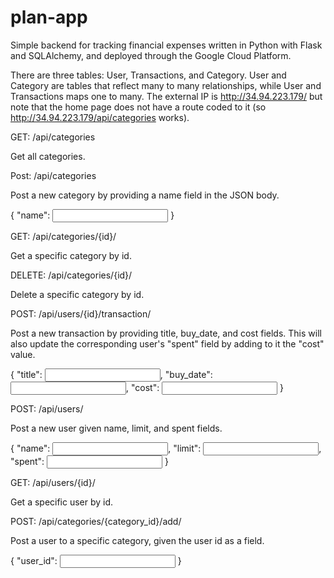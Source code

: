 # plan-app

Simple backend for tracking financial expenses written in Python with Flask and SQLAlchemy, and deployed through the Google
Cloud Platform.

There are three tables: User, Transactions, and Category. User and Category are tables 
that reflect many to many relationships, while User and Transactions maps one to many. The external IP is http://34.94.223.179/
but note that the home page does not have a route coded to it (so http://34.94.223.179/api/categories works).

GET: /api/categories 

Get all categories.

Post: /api/categories 

Post a new category by providing a name field in the JSON body.

{
   "name": <INPUT>
}

GET: /api/categories/{id}/

Get a specific category by id.

DELETE: /api/categories/{id}/

Delete a specific category by id.

POST: /api/users/{id}/transaction/

Post a new transaction by providing title, buy_date, and cost fields.
This will also update the corresponding user's "spent" field by adding
to it the "cost" value.

{
   "title": <INPUT>,
   "buy_date": <INPUT>,
   "cost": <INPUT>
}

POST: /api/users/

Post a new user given name, limit, and spent fields.

{
   "name": <INPUT>,
   "limit": <INPUT>,
   "spent": <INPUT>
}

GET: /api/users/{id}/

Get a specific user by id.

POST: /api/categories/{category_id}/add/

Post a user to a specific category, given the user id as a field.

{
   "user_id": <INPUT>
}